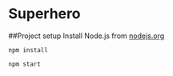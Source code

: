 # Superhero

##Project setup
Install Node.js from [nodejs.org](http://nodejs.org)

`npm install`

`npm start`